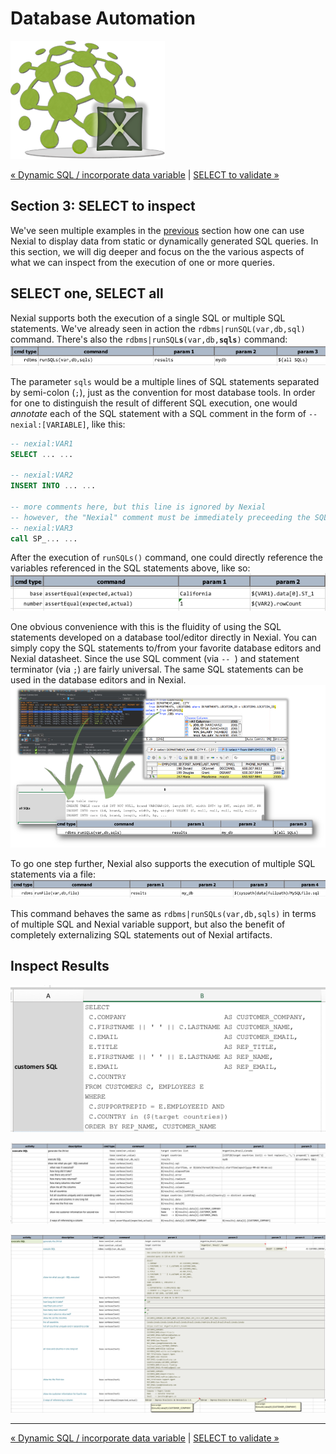 # Database Automation
![logo](image/logo-x.png)

<div class="site-links">
<a class="link-previous" href="Database-Automation-dynamicsql.html">&laquo; Dynamic SQL / incorporate data variable</a> | 
<a class="link-next" href="Database-Automation-selectvalidate.html">SELECT to validate &raquo;</a>
</div>

## Section 3: SELECT to inspect
We've seen multiple examples in the [previous](Database-Automation-dynamicsql.html) section how one 
can use Nexial to display data from static or dynamically generated SQL queries.  In this section, 
we will dig deeper and focus on the the various aspects of what we can inspect from the execution
of one or more queries.


## SELECT one, SELECT all
Nexial supports both the execution of a single SQL or multiple SQL statements. We've already seen 
in action the `rdbms|runSQL(var,db,sql)` command.  There's also the 
<code>rdbms|runSQL**s**(var,db,**sqls**)</code> command:<br/>
![Compare1 runSQLs](image/rdbms-03-Compare1.runSQLs.png)

The parameter `sqls` would be a multiple lines of SQL statements separated by semi-colon (`;`), 
just as the convention for most database tools.  In order for one to distinguish the result of
different SQL execution, one would _annotate_ each of the SQL statement with a SQL comment in the
form of `-- nexial:[VARIABLE]`, like this:
```sql
-- nexial:VAR1
SELECT ... ...

-- nexial:VAR2
INSERT INTO ... ...

-- more comments here, but this line is ignored by Nexial
-- however, the "Nexial" comment must be immediately preceeding the SQL statement
-- nexial:VAR3
call SP_... ...
```

After the execution of `runSQLs()` command, one could directly reference the variables referenced
in the SQL statements above, like so:<br/>
![useVars after runSQLs](image/rdbms-03-Compare1.runSQLsUseVars.png)

One obvious convenience with this is the fluidity of using the SQL statements developed on a
database tool/editor directly in Nexial.  You can simply copy the SQL statements to/from your
favorite database editors and Nexial datasheet.  Since the use SQL comment (via `-- `) and 
statement terminator (via `;`) are fairly universal.  The same SQL statements can be used in the
database editors and in Nexial.<br/>
![from dbtools](image/rdbms-03-dbtools1.png)

To go one step further, Nexial also supports the execution of multiple SQL statements via a file:<br/>
![runFile](image/rdbms-03-Compare1.runFile.png)

This command behaves the same as `rdbms|runSQLs(var,db,sqls)` in terms of multiple SQL and Nexial 
variable support, but also the benefit of completely externalizing SQL statements out of Nexial 
artifacts.

## Inspect Results

![Inspect1 data](image/rdbms-03-Inspect1.data.png)

![Inspect1 script](image/rdbms-03-Inspect1.script.png)

![Inspect1 output](image/rdbms-03-Inspect1.output.png)


***

<div class="site-links">
<a class="link-previous" href="Database-Automation-dynamicsql.html">&laquo; Dynamic SQL / incorporate data variable</a> | 
<a class="link-next" href="Database-Automation-selectvalidate.html">SELECT to validate &raquo;</a>
</div>
